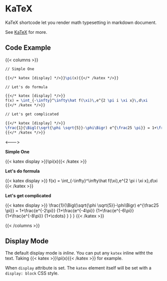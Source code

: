 # KaTeX

KaTeX shortcode let you render math typesetting in markdown document.

See [KaTeX](https://katex.org/) for more.

## Code Example

{{< columns >}}

```latex
// Simple One

{{</* katex [display] */>}}\pi(x){{</* /katex */>}}

// Let's do formula

{{</* katex [display] */>}}
f(x) = \int_{-\infty}^\infty\hat f(\xi)\,e^{2 \pi i \xi x}\,d\xi
{{</* /katex */>}}

// Let's get complicated

{{</* katex [display] */>}}
\frac{1}{\Bigl(\sqrt{\phi \sqrt{5}}-\phi\Bigr) e^{\frac25 \pi}} = 1+\frac{e^{-2\pi}} {1+\frac{e^{-4\pi}} {1+\frac{e^{-6\pi}} {1+\frac{e^{-8\pi}} {1+\cdots} } } }
{{</* /katex */>}}

```

<--->

**Simple One**

{{< katex display >}}\pi(x){{< /katex >}}

**Let's do formula**

{{< katex display >}}
f(x) = \int\_{-\infty}^\infty\hat f(\xi)\,e^{2 \pi i \xi x}\,d\xi
{{< /katex >}}

**Let's get complicated**

{{< katex display >}}
\frac{1}{\Bigl(\sqrt{\phi \sqrt{5}}-\phi\Bigr) e^{\frac25 \pi}} = 1+\frac{e^{-2\pi}} {1+\frac{e^{-4\pi}} {1+\frac{e^{-6\pi}} {1+\frac{e^{-8\pi}} {1+\cdots} } } }
{{< /katex >}}

{{< /columns >}}

## Display Mode

The default display mode is _inline_. You can put any `katex` inline witht the text. Taking {{< katex >}}\pi(x){{< /katex >}} for example.

When `display` attribute is set. The `katex` element itself will be set with a `display: block` CSS style.
